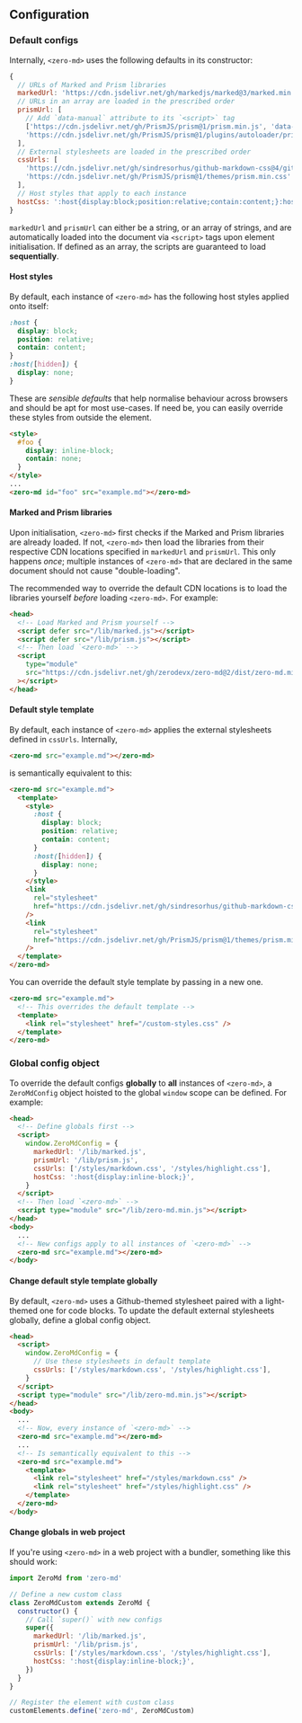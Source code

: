 ## Configuration

### Default configs

Internally, `<zero-md>` uses the following defaults in its constructor:

```js
{
  // URLs of Marked and Prism libraries
  markedUrl: 'https://cdn.jsdelivr.net/gh/markedjs/marked@3/marked.min.js',
  // URLs in an array are loaded in the prescribed order
  prismUrl: [
    // Add `data-manual` attribute to its `<script>` tag
    ['https://cdn.jsdelivr.net/gh/PrismJS/prism@1/prism.min.js', 'data-manual'],
    'https://cdn.jsdelivr.net/gh/PrismJS/prism@1/plugins/autoloader/prism-autoloader.min.js'
  ],
  // External stylesheets are loaded in the prescribed order
  cssUrls: [
    'https://cdn.jsdelivr.net/gh/sindresorhus/github-markdown-css@4/github-markdown.min.css',
    'https://cdn.jsdelivr.net/gh/PrismJS/prism@1/themes/prism.min.css'
  ],
  // Host styles that apply to each instance
  hostCss: ':host{display:block;position:relative;contain:content;}:host([hidden]){display:none;}'
}
```

`markedUrl` and `prismUrl` can either be a string, or an array of strings, and are automatically
loaded into the document via `<script>` tags upon element initialisation. If defined as an array,
the scripts are guaranteed to load **sequentially**.

#### Host styles

By default, each instance of `<zero-md>` has the following host styles applied onto itself:

```css
:host {
  display: block;
  position: relative;
  contain: content;
}
:host([hidden]) {
  display: none;
}
```

These are _sensible defaults_ that help normalise behaviour across browsers and should be apt for
most use-cases. If need be, you can easily override these styles from outside the element.

```html
<style>
  #foo {
    display: inline-block;
    contain: none;
  }
</style>
...
<zero-md id="foo" src="example.md"></zero-md>
```

#### Marked and Prism libraries

Upon initialisation, `<zero-md>` first checks if the Marked and Prism libraries are already loaded.
If not, `<zero-md>` then load the libraries from their respective CDN locations specified in
`markedUrl` and `prismUrl`. This only happens _once_; multiple instances of `<zero-md>` that are
declared in the same document should not cause "double-loading".

The recommended way to override the default CDN locations is to load the libraries yourself _before_
loading `<zero-md>`. For example:

```html
<head>
  <!-- Load Marked and Prism yourself -->
  <script defer src="/lib/marked.js"></script>
  <script defer src="/lib/prism.js"></script>
  <!-- Then load `<zero-md>` -->
  <script
    type="module"
    src="https://cdn.jsdelivr.net/gh/zerodevx/zero-md@2/dist/zero-md.min.js"
  ></script>
</head>
```

#### Default style template

By default, each instance of `<zero-md>` applies the external stylesheets defined in `cssUrls`.
Internally,

```html
<zero-md src="example.md"></zero-md>
```

is semantically equivalent to this:

```html
<zero-md src="example.md">
  <template>
    <style>
      :host {
        display: block;
        position: relative;
        contain: content;
      }
      :host([hidden]) {
        display: none;
      }
    </style>
    <link
      rel="stylesheet"
      href="https://cdn.jsdelivr.net/gh/sindresorhus/github-markdown-css@4/github-markdown.min.css"
    />
    <link
      rel="stylesheet"
      href="https://cdn.jsdelivr.net/gh/PrismJS/prism@1/themes/prism.min.css"
    />
  </template>
</zero-md>
```

You can override the default style template by passing in a new one.

```html
<zero-md src="example.md">
  <!-- This overrides the default template -->
  <template>
    <link rel="stylesheet" href="/custom-styles.css" />
  </template>
</zero-md>
```

### Global config object

To override the default configs **globally** to **all** instances of `<zero-md>`, a `ZeroMdConfig`
object hoisted to the global `window` scope can be defined. For example:

```html
<head>
  <!-- Define globals first -->
  <script>
    window.ZeroMdConfig = {
      markedUrl: '/lib/marked.js',
      prismUrl: '/lib/prism.js',
      cssUrls: ['/styles/markdown.css', '/styles/highlight.css'],
      hostCss: ':host{display:inline-block;}',
    }
  </script>
  <!-- Then load `<zero-md>` -->
  <script type="module" src="/lib/zero-md.min.js"></script>
</head>
<body>
  ...
  <!-- New configs apply to all instances of `<zero-md>` -->
  <zero-md src="example.md"></zero-md>
</body>
```

#### Change default style template globally

By default, `<zero-md>` uses a Github-themed stylesheet paired with a light-themed one for code
blocks. To update the default external stylesheets globally, define a global config object.

```html
<head>
  <script>
    window.ZeroMdConfig = {
      // Use these stylesheets in default template
      cssUrls: ['/styles/markdown.css', '/styles/highlight.css'],
    }
  </script>
  <script type="module" src="/lib/zero-md.min.js"></script>
</head>
<body>
  ...
  <!-- Now, every instance of `<zero-md>` -->
  <zero-md src="example.md"></zero-md>
  ...
  <!-- Is semantically equivalent to this -->
  <zero-md src="example.md">
    <template>
      <link rel="stylesheet" href="/styles/markdown.css" />
      <link rel="stylesheet" href="/styles/highlight.css" />
    </template>
  </zero-md>
</body>
```

#### Change globals in web project

If you're using `<zero-md>` in a web project with a bundler, something like this should work:

```js
import ZeroMd from 'zero-md'

// Define a new custom class
class ZeroMdCustom extends ZeroMd {
  constructor() {
    // Call `super()` with new configs
    super({
      markedUrl: '/lib/marked.js',
      prismUrl: '/lib/prism.js',
      cssUrls: ['/styles/markdown.css', '/styles/highlight.css'],
      hostCss: ':host{display:inline-block;}',
    })
  }
}

// Register the element with custom class
customElements.define('zero-md', ZeroMdCustom)
```
